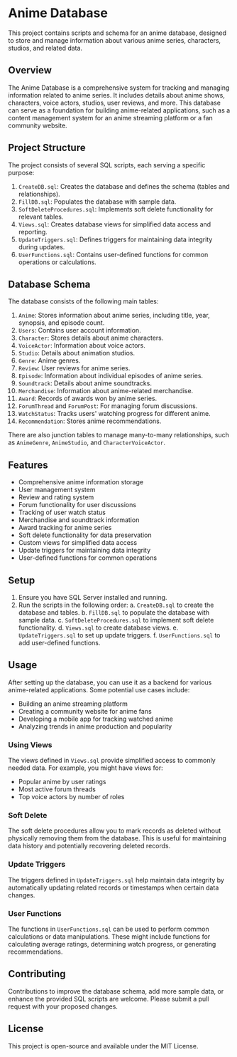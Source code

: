 # Anime Database

This project contains scripts and schema for an anime database, designed to store and manage information about various anime series, characters, studios, and related data.

## Overview

The Anime Database is a comprehensive system for tracking and managing information related to anime series. It includes details about anime shows, characters, voice actors, studios, user reviews, and more. This database can serve as a foundation for building anime-related applications, such as a content management system for an anime streaming platform or a fan community website.

## Project Structure

The project consists of several SQL scripts, each serving a specific purpose:

1. `CreateDB.sql`: Creates the database and defines the schema (tables and relationships).
2. `FillDB.sql`: Populates the database with sample data.
3. `SoftDeleteProcedures.sql`: Implements soft delete functionality for relevant tables.
4. `Views.sql`: Creates database views for simplified data access and reporting.
5. `UpdateTriggers.sql`: Defines triggers for maintaining data integrity during updates.
6. `UserFunctions.sql`: Contains user-defined functions for common operations or calculations.

## Database Schema

The database consists of the following main tables:

1. `Anime`: Stores information about anime series, including title, year, synopsis, and episode count.
2. `Users`: Contains user account information.
3. `Character`: Stores details about anime characters.
4. `VoiceActor`: Information about voice actors.
5. `Studio`: Details about animation studios.
6. `Genre`: Anime genres.
7. `Review`: User reviews for anime series.
8. `Episode`: Information about individual episodes of anime series.
9. `Soundtrack`: Details about anime soundtracks.
10. `Merchandise`: Information about anime-related merchandise.
11. `Award`: Records of awards won by anime series.
12. `ForumThread` and `ForumPost`: For managing forum discussions.
13. `WatchStatus`: Tracks users' watching progress for different anime.
14. `Recommendation`: Stores anime recommendations.

There are also junction tables to manage many-to-many relationships, such as `AnimeGenre`, `AnimeStudio`, and `CharacterVoiceActor`.

## Features

- Comprehensive anime information storage
- User management system
- Review and rating system
- Forum functionality for user discussions
- Tracking of user watch status
- Merchandise and soundtrack information
- Award tracking for anime series
- Soft delete functionality for data preservation
- Custom views for simplified data access
- Update triggers for maintaining data integrity
- User-defined functions for common operations

## Setup

1. Ensure you have SQL Server installed and running.
2. Run the scripts in the following order:
   a. `CreateDB.sql` to create the database and tables.
   b. `FillDB.sql` to populate the database with sample data.
   c. `SoftDeleteProcedures.sql` to implement soft delete functionality.
   d. `Views.sql` to create database views.
   e. `UpdateTriggers.sql` to set up update triggers.
   f. `UserFunctions.sql` to add user-defined functions.

## Usage

After setting up the database, you can use it as a backend for various anime-related applications. Some potential use cases include:

- Building an anime streaming platform
- Creating a community website for anime fans
- Developing a mobile app for tracking watched anime
- Analyzing trends in anime production and popularity

### Using Views

The views defined in `Views.sql` provide simplified access to commonly needed data. For example, you might have views for:
- Popular anime by user ratings
- Most active forum threads
- Top voice actors by number of roles

### Soft Delete

The soft delete procedures allow you to mark records as deleted without physically removing them from the database. This is useful for maintaining data history and potentially recovering deleted records.

### Update Triggers

The triggers defined in `UpdateTriggers.sql` help maintain data integrity by automatically updating related records or timestamps when certain data changes.

### User Functions

The functions in `UserFunctions.sql` can be used to perform common calculations or data manipulations. These might include functions for calculating average ratings, determining watch progress, or generating recommendations.

## Contributing

Contributions to improve the database schema, add more sample data, or enhance the provided SQL scripts are welcome. Please submit a pull request with your proposed changes.

## License

This project is open-source and available under the MIT License.
